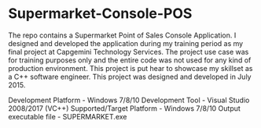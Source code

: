 # Supermarket-Console-POS


The repo contains a Supermarket Point of Sales Console Application.
I designed and developed the application during my training period as my final project at Capgemini Technology Services.
The project use case was for training purposes only and the entire code was not used for any kind of production environment. 
This project is put hear to showcase my skillset as a C++ software engineer. 
This project was designed and developed in July 2015.

Development Platform - Windows 7/8/10
Development Tool - Visual Studio 2008/2017 (VC++)
Supported/Target Platform - Windows 7/8/10
Output executable file - SUPERMARKET.exe
